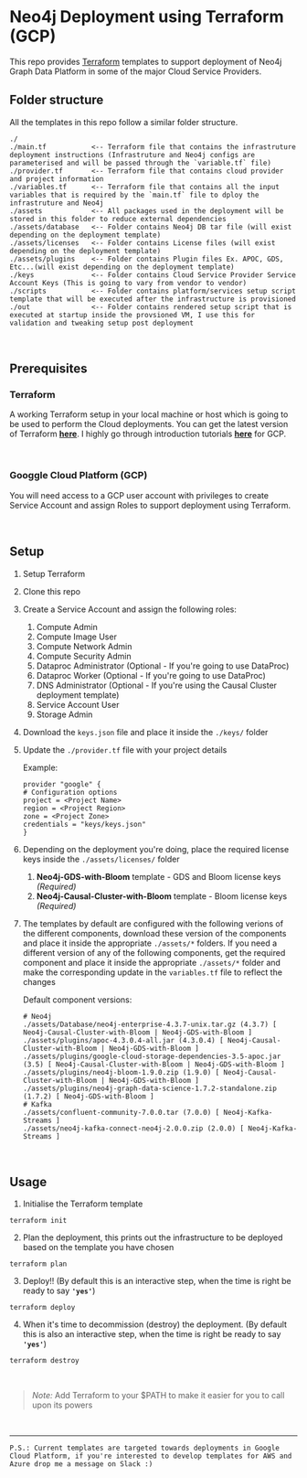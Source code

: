 # Neo4j Deployment using Terraform (GCP)

This repo provides [Terraform](https://www.terraform.io/) templates to support deployment of Neo4j Graph Data Platform in some of the major Cloud Service Providers.

## **Folder structure**

All the templates in this repo follow a similar folder structure.

```
./
./main.tf           <-- Terraform file that contains the infrastruture deployment instructions (Infrastruture and Neo4j configs are parameterised and will be passed through the `variable.tf` file)
./provider.tf       <-- Terraform file that contains cloud provider and project information
./variables.tf      <-- Terraform file that contains all the input variables that is required by the `main.tf` file to dploy the infrastruture and Neo4j
./assets            <-- All packages used in the deployment will be stored in this folder to reduce external dependencies
./assets/database   <-- Folder contains Neo4j DB tar file (will exist depending on the deployment template)
./assets/licenses   <-- Folder contains License files (will exist depending on the deployment template)
./assets/plugins    <-- Folder contains Plugin files Ex. APOC, GDS, Etc...(will exist depending on the deployment template)
./keys              <-- Folder contains Cloud Service Provider Service Account Keys (This is going to vary from vendor to vendor)
./scripts           <-- Folder contains platform/services setup script template that will be executed after the infrastructure is provisioned
./out               <-- Folder contains rendered setup script that is executed at startup inside the provsioned VM, I use this for validation and tweaking setup post deployment
```

<br>

## **Prerequisites**

### Terraform

A working Terraform setup in your local machine or host which is going to be used to perform the Cloud deployments. You can get the latest version of Terraform [**here**](https://www.terraform.io/downloads.html). I highly go through introduction tutorials [**here**](https://learn.hashicorp.com/tutorials/terraform/infrastructure-as-code?in=terraform/gcp-get-started) for GCP.

<br>

### Googgle Cloud Platform (GCP)

You will need access to a GCP user account with privileges to create Service Account and assign Roles to support deployment using Terraform.

<br>

## **Setup**

1. Setup Terraform
2. Clone this repo
3. Create a Service Account and assign the following roles:
   1. Compute Admin
   2. Compute Image User
   3. Compute Network Admin
   4. Compute Security Admin
   5. Dataproc Administrator (Optional - If you're going to use DataProc)
   6. Dataproc Worker (Optional - If you're going to use DataProc)
   7. DNS Administrator (Optional - If you're using the Causal Cluster deployment template)
   8. Service Account User
   9. Storage Admin
4. Download the `keys.json` file and place it inside the `./keys/` folder
5. Update the `./provider.tf` file with your project details

   Example:

   ```
   provider "google" {
   # Configuration options
   project = <Project Name>
   region = <Project Region>
   zone = <Project Zone>
   credentials = "keys/keys.json"
   }
   ```

6. Depending on the deployment you're doing, place the required license keys inside the `./assets/licenses/` folder
   1. **Neo4j-GDS-with-Bloom** template - GDS and Bloom license keys _(Required)_
   2. **Neo4j-Causal-Cluster-with-Bloom** template - Bloom license keys _(Required)_
7. The templates by default are configured with the following verions of the different components, download these version of the components and place it inside the appropriate `./assets/*` folders. If you need a different version of any of the following components, get the required component and place it inside the appropriate `./assets/*` folder and make the corresponding update in the `variables.tf` file to reflect the changes

   Default component versions:

   ```
   # Neo4j
   ./assets/Database/neo4j-enterprise-4.3.7-unix.tar.gz (4.3.7) [ Neo4j-Causal-Cluster-with-Bloom | Neo4j-GDS-with-Bloom ]
   ./assets/plugins/apoc-4.3.0.4-all.jar (4.3.0.4) [ Neo4j-Causal-Cluster-with-Bloom | Neo4j-GDS-with-Bloom ]
   ./assets/plugins/google-cloud-storage-dependencies-3.5-apoc.jar (3.5) [ Neo4j-Causal-Cluster-with-Bloom | Neo4j-GDS-with-Bloom ]
   ./assets/plugins/neo4j-bloom-1.9.0.zip (1.9.0) [ Neo4j-Causal-Cluster-with-Bloom | Neo4j-GDS-with-Bloom ]
   ./assets/plugins/neo4j-graph-data-science-1.7.2-standalone.zip (1.7.2) [ Neo4j-GDS-with-Bloom ]
   # Kafka
   ./assets/confluent-community-7.0.0.tar (7.0.0) [ Neo4j-Kafka-Streams ]
   ./assets/neo4j-kafka-connect-neo4j-2.0.0.zip (2.0.0) [ Neo4j-Kafka-Streams ]
   ```

<br>

## **Usage**

1. Initialise the Terraform template

```
terraform init
```

2. Plan the deployment, this prints out the infrastructure to be deployed based on the template you have chosen

```
terraform plan
```

3. Deploy!! (By default this is an interactive step, when the time is right be ready to say **`'yes'`**)

```
terraform deploy
```

4. When it's time to decommission (destroy) the deployment. (By default this is also an interactive step, when the time is right be ready to say **`'yes'`**)

```
terraform destroy
```

<br>

> _Note:_ Add Terraform to your $PATH to make it easier for you to call upon its powers

<br>

---

`P.S.: Current templates are targeted towards deployments in Google Cloud Platform, if you're interested to develop templates for AWS and Azure drop me a message on Slack :)`
